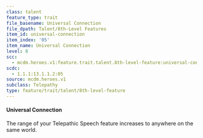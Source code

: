 ```yaml
---
class: talent
feature_type: trait
file_basename: Universal Connection
file_dpath: Talent/8th-Level Features
item_id: universal-connection
item_index: '05'
item_name: Universal Connection
level: 8
scc:
  - mcdm.heroes.v1:feature.trait.talent.8th-level-feature:universal-connection
scdc:
  - 1.1.1:13.1.1.2:05
source: mcdm.heroes.v1
subclass: Telepathy
type: feature/trait/talent/8th-level-feature
---
```


#### Universal Connection

The range of your Telepathic Speech feature increases to anywhere on the same world.
